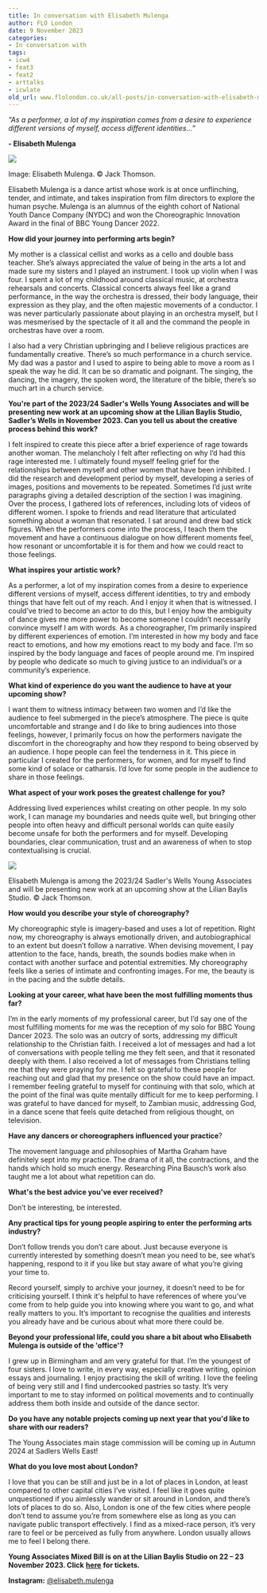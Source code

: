 ```yaml
---
title: In conversation with Elisabeth Mulenga
author: FLO London
date: 9 November 2023
categories:
- In conversation with
tags:
- icw4
- feat3
- feat2
- arttalks
- icwlate
old_url: www.flolondon.co.uk/all-posts/in-conversation-with-elisabeth-mulenga.html
---
```


*“As a performer, a lot of my inspiration comes from a desire to experience different versions of myself, access different identities…”*

***-* Elisabeth Mulenga**

![](https://images.squarespace-cdn.com/content/v1/5c9534c4af4683461d462c6b/74cff9b7-339e-4e80-9955-1607068ddf91/Elisabeth+Mulenga+-+Jack+Thomson.jpg)

Image: Elisabeth Mulenga. © Jack Thomson.

Elisabeth Mulenga is a dance artist whose work is at once unflinching, tender, and intimate, and takes inspiration from film directors to explore the human psyche. Mulenga is an alumnus of the eighth cohort of National Youth Dance Company (NYDC) and won the Choreographic Innovation Award in the final of BBC Young Dancer 2022.

**How did your journey into performing arts begin?**

My mother is a classical cellist and works as a cello and double bass teacher. She’s always appreciated the value of being in the arts a lot and made sure my sisters and I played an instrument. I took up violin when I was four. I spent a lot of my childhood around classical music, at orchestra rehearsals and concerts. Classical concerts always feel like a grand performance, in the way the orchestra is dressed, their body language, their expression as they play, and the often majestic movements of a conductor. I was never particularly passionate about playing in an orchestra myself, but I was mesmerised by the spectacle of it all and the command the people in orchestras have over a room.

I also had a very Christian upbringing and I believe religious practices are fundamentally creative. There’s so much performance in a church service. My dad was a pastor and I used to aspire to being able to move a room as I speak the way he did. It can be so dramatic and poignant. The singing, the dancing, the imagery, the spoken word, the literature of the bible, there’s so much art in a church service.

**You're part of the 2023/24 Sadler's Wells Young Associates and will be presenting new work at an upcoming show at the Lilian Baylis Studio, Sadler’s Wells in November 2023. Can you tell us about the creative process behind this work?**

I felt inspired to create this piece after a brief experience of rage towards another woman. The melancholy I felt after reflecting on why I’d had this rage interested me. I ultimately found myself feeling grief for the relationships between myself and other women that have been inhibited. I did the research and development period by myself, developing a series of images, positions and movements to be repeated. Sometimes I’d just write paragraphs giving a detailed description of the section I was imagining. Over the process, I gathered lots of references, including lots of videos of different women. I spoke to friends and read literature that articulated something about a woman that resonated. I sat around and drew bad stick figures. When the performers come into the process, I teach them the movement and have a continuous dialogue on how different moments feel, how resonant or uncomfortable it is for them and how we could react to those feelings.

**What inspires your artistic work?**

As a performer, a lot of my inspiration comes from a desire to experience different versions of myself, access different identities, to try and embody things that have felt out of my reach. And I enjoy it when that is witnessed. I could’ve tried to become an actor to do this, but I enjoy how the ambiguity of dance gives me more power to become someone I couldn’t necessarily convince myself I am with words. As a choreographer, I’m primarily inspired by different experiences of emotion. I’m interested in how my body and face react to emotions, and how my emotions react to my body and face. I’m so inspired by the body language and faces of people around me. I’m inspired by people who dedicate so much to giving justice to an individual’s or a community’s experience.

**What kind of experience do you want the audience to have at your upcoming show?**

I want them to witness intimacy between two women and I’d like the audience to feel submerged in the piece’s atmosphere. The piece is quite uncomfortable and strange and I do like to bring audiences into those feelings, however, I primarily focus on how the performers navigate the discomfort in the choreography and how they respond to being observed by an audience. I hope people can feel the tenderness in it. This piece in particular I created for the performers, for women, and for myself to find some kind of solace or catharsis. I’d love for some people in the audience to share in those feelings.

**What aspect of your work poses the greatest challenge for you?**

Addressing lived experiences whilst creating on other people. In my solo work, I can manage my boundaries and needs quite well, but bringing other people into often heavy and difficult personal worlds can quite easily become unsafe for both the performers and for myself. Developing boundaries, clear communication, trust and an awareness of when to stop contextualising is crucial.

![](https://images.squarespace-cdn.com/content/v1/5c9534c4af4683461d462c6b/658892e3-e6ff-4dc7-89d8-323fdb2e23b3/Eliabeth+R1%C2%AEJack+Thomson.jpg)

Elisabeth Mulenga is among the 2023/24 Sadler's Wells Young Associates and will be presenting new work at an upcoming show at the Lilian Baylis Studio. © Jack Thomson.

**How would you describe your style of choreography?**

My choreographic style is imagery-based and uses a lot of repetition. Right now, my choreography is always emotionally driven, and autobiographical to an extent but doesn’t follow a narrative. When devising movement, I pay attention to the face, hands, breath, the sounds bodies make when in contact with another surface and potential extremities. My choreography feels like a series of intimate and confronting images. For me, the beauty is in the pacing and the subtle details.

**Looking at your career, what have been the most fulfilling moments thus far?**

I’m in the early moments of my professional career, but I’d say one of the most fulfilling moments for me was the reception of my solo for BBC Young Dancer 2023. The solo was an outcry of sorts, addressing my difficult relationship to the Christian faith. I received a lot of messages and had a lot of conversations with people telling me they felt seen, and that it resonated deeply with them. I also received a lot of messages from Christians telling me that they were praying for me. I felt so grateful to these people for reaching out and glad that my presence on the show could have an impact. I remember feeling grateful to myself for continuing with that solo, which at the point of the final was quite mentally difficult for me to keep performing. I was grateful to have danced for myself, to Zambian music, addressing God, in a dance scene that feels quite detached from religious thought, on television.

**Have any dancers or choreographers influenced your practice**?

The movement language and philosophies of Martha Graham have definitely sept into my practice. The drama of it all, the contractions, and the hands which hold so much energy. Researching Pina Bausch’s work also taught me a lot about what repetition can do.

**What's the best advice you've ever received?**

Don’t be interesting, be interested.

**Any practical tips for young people aspiring to enter the performing arts industry?**

Don’t follow trends you don’t care about. Just because everyone is currently interested by something doesn’t mean you need to be, see what’s happening, respond to it if you like but stay aware of what you’re giving your time to.

Record yourself, simply to archive your journey, it doesn’t need to be for criticising yourself. I think it's helpful to have references of where you’ve come from to help guide you into knowing where you want to go, and what really matters to you. It’s important to recognise the qualities and interests you already have and be curious about what more there could be.

**Beyond your professional life, could you share a bit about who Elisabeth Mulenga is outside of the 'office'?**

I grew up in Birmingham and am very grateful for that. I’m the youngest of four sisters. I love to write, in every way, especially creative writing, opinion essays and journaling. I enjoy practising the skill of writing. I love the feeling of being very still and I find undercooked pastries so tasty. It’s very important to me to stay informed on political movements and to continually address them both inside and outside of the dance sector.

**Do you have any notable projects coming up next year that you'd like to share with our readers?**

The Young Associates main stage commission will be coming up in Autumn 2024 at Sadlers Wells East!

**What do you love most about London?**

I love that you can be still and just be in a lot of places in London, at least compared to other capital cities I’ve visited. I feel like it goes quite unquestioned if you aimlessly wander or sit around in London, and there’s lots of places to do so. Also, London is one of the few cities where people don’t tend to assume you’re from somewhere else as long as you can navigate public transport effectively. I find as a mixed-race person, it’s very rare to feel or be perceived as fully from anywhere. London usually allows me to feel I belong there.

**Young Associates Mixed Bill is on at the Lilian Baylis Studio on 22 – 23 November 2023. Click** [**here**](https://www.sadlerswells.com/whats-on/young-associates-mixed-bill-2023/ ) **for tickets.**

**Instagram:** [@elisabeth.mulenga](https://www.instagram.com/elisabeth.mulenga/)